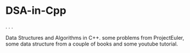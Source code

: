 # DSA-in-Cpp
.
.
.



Data Structures and Algorithms in C++. 
some problems from ProjectEuler, 
some data structure from a couple of books and some youtube tutorial.

